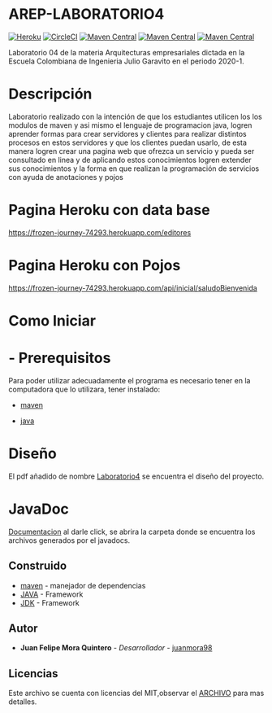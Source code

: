 # AREP-LABORATORIO4

[![Heroku](https://heroku-badge.herokuapp.com/?app=mighty-ocean-00668)](https://frozen-journey-74293.herokuapp.com)
[![CircleCI](https://circleci.com/gh/juanmora98/AREP-Laboratorio3-Reto1-Reto2.svg?style=svg)](https://circleci.com/gh/juanmora98/AREP-LABORATORIO4)
[![Maven Central](https://img.shields.io/maven-central/v/org.apache.maven.plugins/maven-compiler-plugin/3.8.0)](https://mvnrepository.com/artifact/org.apache.maven.plugins/maven-compiler-plugin/3.8.0)
[![Maven Central](https://img.shields.io/maven-central/v/org.apache.maven.plugins/maven-dependency-plugin/3.0.1)](https://mvnrepository.com/artifact/org.apache.maven.plugins/maven-dependency-plugin/3.0.1)
[![Maven Central](https://img.shields.io/maven-central/v/org.apache.maven.plugins/maven-javadoc-plugin)](https://mvnrepository.com/artifact/org.apache.maven.plugins/maven-javadoc-plugin)
 
Laboratorio 04 de la materia Arquitecturas empresariales dictada en la Escuela Colombiana de Ingenieria Julio Garavito en el periodo 2020-1.

# Descripción

Laboratorio realizado con la intención de que los estudiantes utilicen los los modulos de maven y asi mismo el lenguaje de programacion java, logren aprender formas para crear servidores y clientes para realizar distintos procesos en estos servidores y que los clientes puedan usarlo, de esta manera logren crear una pagina web que ofrezca un servicio y pueda ser consultado en linea y de aplicando estos conocimientos logren extender sus conocimientos y la forma en que realizan la programación de servicios con ayuda de anotaciones y pojos

# Pagina Heroku con data base
https://frozen-journey-74293.herokuapp.com/editores

# Pagina Heroku con Pojos
https://frozen-journey-74293.herokuapp.com/api/inicial/saludoBienvenida

# Como Iniciar
 # - Prerequisitos
   Para poder utilizar adecuadamente el programa es necesario tener en la computadora que lo utilizara, tener instalado:
   * [maven]

   * [java]
  
# Diseño
El pdf añadido de nombre [Laboratorio4]() se encuentra el diseño del proyecto.

# JavaDoc
[Documentacion](https://github.com/juanmora98/AREP-Laboratorio3-Reto1/tree/master/apidocs) al darle click, se abrira la carpeta donde se encuentra los archivos generados por el javadocs.

## Construido
* [maven] - manejador de dependencias
* [JAVA](https://www.java.com/es/download) - Framework
* [JDK](https://www.oracle.com/technetwork/java/javase/downloads/jdk8-downloads-2133151.html) - Framework


## Autor

* **Juan Felipe Mora Quintero** - *Desarrollador* - [juanmora98](https://github.com/juanmora98)

## Licencias

Este archivo se cuenta con licencias del MIT,observar el [ARCHIVO](https://github.com/juanmora98/AREP-LABORATORIO4/blob/master/LICENSE) para mas detalles.




[maven]: <https://maven.apache.org/>
[java]: <https://www.java.com/es/download/>
